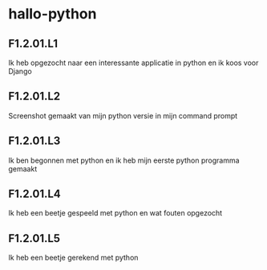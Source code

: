 # hallo-python
## F1.2.01.L1
Ik heb opgezocht naar een interessante applicatie in python en ik koos voor Django
## F1.2.01.L2
Screenshot gemaakt van mijn python versie in mijn command prompt
## F1.2.01.L3
Ik ben begonnen met python en ik heb mijn eerste python programma gemaakt
## F1.2.01.L4
Ik heb een beetje gespeeld met python en wat fouten opgezocht
## F1.2.01.L5
Ik heb een beetje gerekend met python